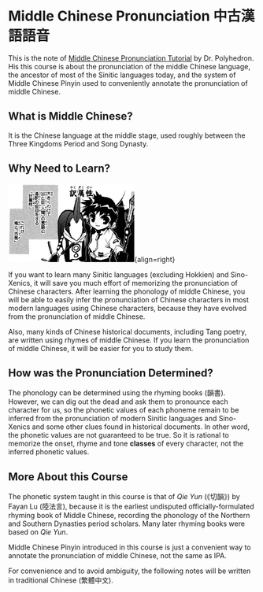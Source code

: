 # Middle Chinese Pronunciation 中古漢語語音

This is the note of [Middle Chinese Pronunciation Tutorial](https://www.youtube.com/watch?v=djTrdguRzOI&list=PL3D56C369F16E43D0) by Dr. Polyhedron. His this course is about the pronunciation of the middle Chinese language, the ancestor of most of the Sinitic languages today, and the system of Middle Chinese Pinyin used to conveniently annotate the pronunciation of middle Chinese.

## What is Middle Chinese?

It is the Chinese language at the middle stage, used roughly between the Three Kingdoms Period and Song Dynasty.

## Why Need to Learn?

![YenRagun](./pic/YenRagun.webp){align=right}

If you want to learn many Sinitic languages (excluding Hokkien) and Sino-Xenics, it will save you much effort of memorizing the pronunciation of Chinese characters. After learning the phonology of middle Chinese, you will be able to easily infer the pronunciation of Chinese characters in most modern languages using Chinese characters, because they have evolved from the pronunciation of middle Chinese.

Also, many kinds of Chinese historical documents, including Tang poetry, are written using rhymes of middle Chinese. If you learn the pronunciation of middle Chinese, it will be easier for you to study them.

## How was the Pronunciation Determined?

The phonology can be determined using the rhyming books (韻書). However, we can dig out the dead and ask them to pronounce each character for us, so the phonetic values of each phoneme remain to be inferred from the pronunciation of modern Sinitic languages and Sino-Xenics and some other clues found in historical documents. In other word, the phonetic values are not guaranteed to be true. So it is rational to memorize the onset, rhyme and tone __classes__ of every character, not the inferred phonetic values.

## More About this Course

The phonetic system taught in this course is that of _Qie Yun_ (《切韻》) by Fayan Lu (陸法言), because it is the earliest undisputed officially-formulated rhyming book of Middle Chinese, recording the phonology of the Northern and Southern Dynasties period scholars. Many later rhyming books were based on _Qie Yun_.

Middle Chinese Pinyin introduced in this course is just a convenient way to annotate the pronunciation of middle Chinese, not the same as IPA.

For convenience and to avoid ambiguity, the following notes will be written in traditional Chinese (繁體中文).
